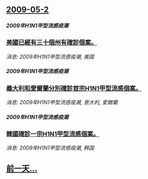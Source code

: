 ## [2009-05-2](/news/2009/05/2/index.md)

##### 2009年H1N1甲型流感疫潮
### [美國已經有三十個州有確診個案。](/news/2009/05/2/美國已經有三十個州有確診個案.md)
_消息: 2009年H1N1甲型流感疫潮, 美国_

##### 2009年H1N1甲型流感疫潮
### [義大利和愛爾蘭分別確診首宗H1N1甲型流感個案。](/news/2009/05/2/義大利和愛爾蘭分別確診首宗H1N1甲型流感個案.md)
_消息: 2009年H1N1甲型流感疫潮, 意大利, 愛爾蘭_

##### 2009年H1N1甲型流感疫潮
### [韓國確診一宗H1N1甲型流感個案。](/news/2009/05/2/韓國確診一宗H1N1甲型流感個案.md)
_消息: 2009年H1N1甲型流感疫潮, 韩国_

## [前一天...](/news/2009/05/1/index.md)

